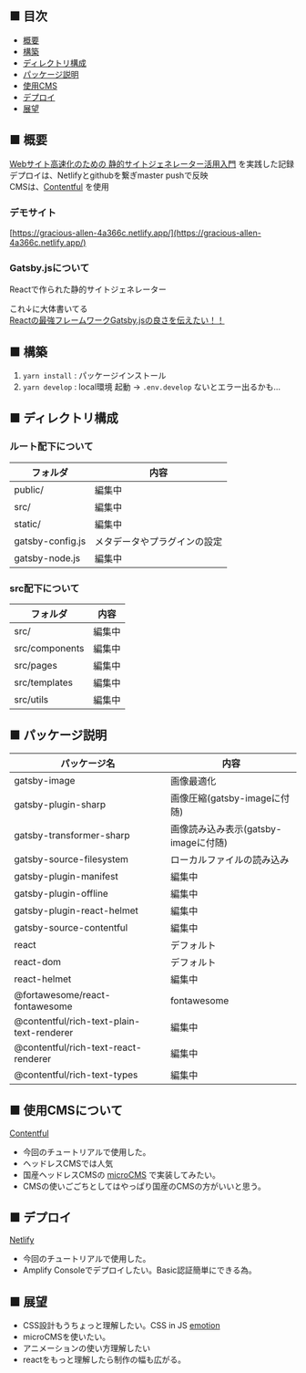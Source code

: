 ## ■ 目次
- [概要](https://github.com/seeds-yasojima/my-gatsby-project#-%E6%A6%82%E8%A6%81)
- [構築](https://github.com/seeds-yasojima/my-gatsby-project#-%E6%A7%8B%E7%AF%89)
- [ディレクトリ構成](https://github.com/seeds-yasojima/my-gatsby-project#-%E3%83%87%E3%82%A3%E3%83%AC%E3%82%AF%E3%83%88%E3%83%AA%E6%A7%8B%E6%88%90)
- [パッケージ説明](https://github.com/seeds-yasojima/my-gatsby-project#-%E3%83%91%E3%83%83%E3%82%B1%E3%83%BC%E3%82%B8%E8%AA%AC%E6%98%8E)
- [使用CMS](https://github.com/seeds-yasojima/my-gatsby-project#-%E4%BD%BF%E7%94%A8cms%E3%81%AB%E3%81%A4%E3%81%84%E3%81%A6)
- [デプロイ](https://github.com/seeds-yasojima/my-gatsby-project#-%E3%83%87%E3%83%97%E3%83%AD%E3%82%A4)
- [展望](https://github.com/seeds-yasojima/my-gatsby-project#-%E5%B1%95%E6%9C%9B)

## ■ 概要
[Webサイト高速化のための 静的サイトジェネレーター活用入門](https://github.com/ebisucom/gatsbyjs-book) を実践した記録<br>
デプロイは、Netlifyとgithubを繋ぎmaster pushで反映<br>
CMSは、[Contentful](https://www.contentful.com/) を使用

### デモサイト
[https://gracious-allen-4a366c.netlify.app/](https://gracious-allen-4a366c.netlify.app/)<br>

### Gatsby.jsについて
Reactで作られた静的サイトジェネレーター<br>

これ↓に大体書いてる<br>
[Reactの最強フレームワークGatsby.jsの良さを伝えたい！！](https://qiita.com/hppRC/items/00739eaf9ae7fc95c1ca)

## ■ 構築
1. `yarn install` : パッケージインストール
2. `yarn develop` : local環境 起動 -> `.env.develop` ないとエラー出るかも…

## ■ ディレクトリ構成
### ルート配下について
フォルダ      | 内容 
------------- | -----
public/ | 編集中
src/ | 編集中
static/ | 編集中
gatsby-config.js | メタデータやプラグインの設定
gatsby-node.js | 編集中

### src配下について
フォルダ      | 内容 
------------- | -----
src/ | 編集中
src/components | 編集中
src/pages | 編集中
src/templates | 編集中
src/utils | 編集中

## ■ パッケージ説明
パッケージ名   | 内容 
------------- | -----
gatsby-image | 画像最適化
gatsby-plugin-sharp | 画像圧縮(gatsby-imageに付随)
gatsby-transformer-sharp | 画像読み込み表示(gatsby-imageに付随)
gatsby-source-filesystem | ローカルファイルの読み込み
gatsby-plugin-manifest | 編集中
gatsby-plugin-offline | 編集中
gatsby-plugin-react-helmet | 編集中
gatsby-source-contentful | 編集中
react | デフォルト
react-dom | デフォルト
react-helmet | 編集中
@fortawesome/react-fontawesome | fontawesome
@contentful/rich-text-plain-text-renderer | 編集中
@contentful/rich-text-react-renderer | 編集中
@contentful/rich-text-types | 編集中


## ■ 使用CMSについて
[Contentful](https://www.contentful.com/)
- 今回のチュートリアルで使用した。
- ヘッドレスCMSでは人気
- 国産ヘッドレスCMSの [microCMS](https://microcms.io/) で実装してみたい。
- CMSの使いごごちとしてはやっぱり国産のCMSの方がいいと思う。

## ■ デプロイ
[Netlify](https://www.netlify.com/)
- 今回のチュートリアルで使用した。
- Amplify Consoleでデプロイしたい。Basic認証簡単にできる為。

## ■ 展望
- CSS設計もうちょっと理解したい。CSS in JS [emotion](https://github.com/emotion-js/emotion)
- microCMSを使いたい。
- アニメーションの使い方理解したい
- reactをもっと理解したら制作の幅も広がる。
